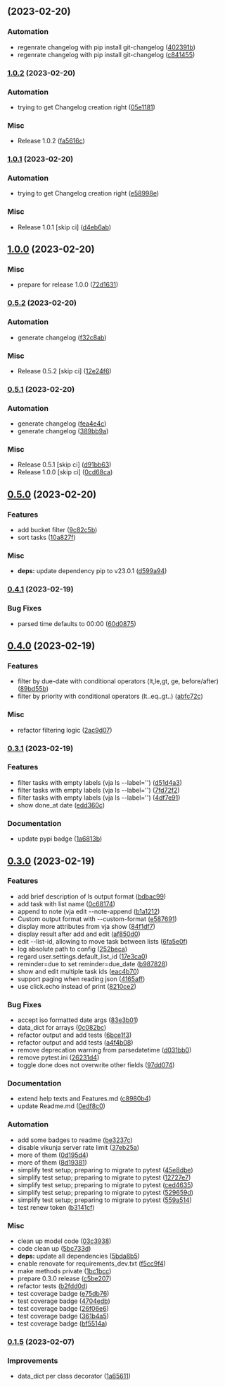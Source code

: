 ##  (2023-02-20)


### Automation

* regenrate changelog with pip install git-changelog ([402391b](https://gitlab.com/ce72/vja/commit/402391b84c9db21a6367cad1985aeb5e2cb01b99))
* regenrate changelog with pip install git-changelog ([c841455](https://gitlab.com/ce72/vja/commit/c8414559c6203f3f481986399826cd0a1d818cd7))

### [1.0.2](https://gitlab.com/ce72/vja/compare/1.0.1...1.0.2) (2023-02-20)


### Automation

* trying to get Changelog creation right ([05e1181](https://gitlab.com/ce72/vja/commit/05e1181a5cfe20d781d2f36679bf1bf6c859a96b))


### Misc

* Release 1.0.2 ([fa5616c](https://gitlab.com/ce72/vja/commit/fa5616c7a708f5d156f4014696c4a4e5402f3fef))

### [1.0.1](https://gitlab.com/ce72/vja/compare/1.0.0...1.0.1) (2023-02-20)


### Automation

* trying to get Changelog creation right ([e58998e](https://gitlab.com/ce72/vja/commit/e58998e0e70ea98f51b61766766fd20ffe8fccc2))


### Misc

* Release 1.0.1 [skip ci] ([d4eb6ab](https://gitlab.com/ce72/vja/commit/d4eb6ab3ff3a1a758edf8a5f42ec3379f34fd38f))

## [1.0.0](https://gitlab.com/ce72/vja/compare/0.5.2...1.0.0) (2023-02-20)


### Misc

* prepare for release 1.0.0 ([72d1631](https://gitlab.com/ce72/vja/commit/72d16314ab1abcbefab8784e85fc8c628558d92e))

### [0.5.2](https://gitlab.com/ce72/vja/compare/0.5.1...0.5.2) (2023-02-20)


### Automation

* generate changelog ([f32c8ab](https://gitlab.com/ce72/vja/commit/f32c8abd390ece90b7c837b6a571340544f01688))


### Misc

* Release 0.5.2 [skip ci] ([12e24f6](https://gitlab.com/ce72/vja/commit/12e24f6a11948df6bd210999d43c967d1356502b))

### [0.5.1](https://gitlab.com/ce72/vja/compare/0.5.0...0.5.1) (2023-02-20)


### Automation

* generate changelog ([fea4e4c](https://gitlab.com/ce72/vja/commit/fea4e4c5583c94fd33fdaf6d8d6c03f9536e19b8))
* generate changelog ([389bb9a](https://gitlab.com/ce72/vja/commit/389bb9a6c1a3d22a6bdfa121e13b133c50a7b119))


### Misc

* Release 0.5.1 [skip ci] ([d91bb63](https://gitlab.com/ce72/vja/commit/d91bb638570d7f8c36434eabd5d0e0159908ab9a))
* Release 1.0.0 [skip ci] ([0cd68ca](https://gitlab.com/ce72/vja/commit/0cd68ca0af9d7c243a6a944abd69c4d95facc2da))

## [0.5.0](https://gitlab.com/ce72/vja/compare/0.4.1...0.5.0) (2023-02-20)


### Features

* add bucket filter ([9c82c5b](https://gitlab.com/ce72/vja/commit/9c82c5b0b676389e5d68bc8bcfdb1627b4f539cd))
* sort tasks ([10a827f](https://gitlab.com/ce72/vja/commit/10a827f8538e0988804f6825fcb2391c1a55264f))


### Misc

* **deps:** update dependency pip to v23.0.1 ([d599a94](https://gitlab.com/ce72/vja/commit/d599a94569b4cd96f25c371744e58f7818cf13d0))

### [0.4.1](https://gitlab.com/ce72/vja/compare/0.4.0...0.4.1) (2023-02-19)


### Bug Fixes

* parsed time defaults to 00:00 ([60d0875](https://gitlab.com/ce72/vja/commit/60d087513072c5ea465d406ba15a8bd532a41e35))

## [0.4.0](https://gitlab.com/ce72/vja/compare/0.3.1...0.4.0) (2023-02-19)


### Features

* filter by due-date with conditional operators (lt,le,gt, ge, before/after) ([89bd55b](https://gitlab.com/ce72/vja/commit/89bd55ba9fe27a7606a0decb042be7f448a95743))
* filter by priority with conditional operators (lt..eq..gt..) ([abfc72c](https://gitlab.com/ce72/vja/commit/abfc72c2ac817ab3158f6a6f37403eaa3293b70f))


### Misc

* refactor filtering logic ([2ac9d07](https://gitlab.com/ce72/vja/commit/2ac9d07f69c0a84478a92dd66309c4e81099c3b6))

### [0.3.1](https://gitlab.com/ce72/vja/compare/0.3.0...0.3.1) (2023-02-19)


### Features

* filter tasks with empty labels (vja ls --label='') ([d51d4a3](https://gitlab.com/ce72/vja/commit/d51d4a36d91496833059d9ca367118dd011ee299))
* filter tasks with empty labels (vja ls --label='') ([7fd72f2](https://gitlab.com/ce72/vja/commit/7fd72f2b49047357b9abfd584050193dca6710ef))
* filter tasks with empty labels (vja ls --label='') ([4df7e91](https://gitlab.com/ce72/vja/commit/4df7e91b9f484fde0e76dcc47e4c54edf3ceb1fc))
* show done_at date ([edd360c](https://gitlab.com/ce72/vja/commit/edd360c73909d58beed2d94910a304f5c320dfa7))


### Documentation

* update pypi badge ([1a6813b](https://gitlab.com/ce72/vja/commit/1a6813b4f2305800ea6353c1661d9abb9ad2afad))

## [0.3.0](https://gitlab.com/ce72/vja/compare/0.1.6...0.3.0) (2023-02-19)


### Features

* add brief description of ls output format ([bdbac99](https://gitlab.com/ce72/vja/commit/bdbac99d89d0619267b498b234868b948d32e3e6))
* add task with list name ([0c68174](https://gitlab.com/ce72/vja/commit/0c68174479d94db3af1be381ddb3437f1b6c6bb5))
* append to note (vja edit --note-append ([b1a1212](https://gitlab.com/ce72/vja/commit/b1a1212709e9c4365bdd7b402516ea35e8942c6f))
* Custom output format with --custom-format ([e587691](https://gitlab.com/ce72/vja/commit/e5876918309c8b38e01c3339f7cabbaeac622b6e))
* display more attributes from vja show ([84f1df7](https://gitlab.com/ce72/vja/commit/84f1df7094946dabbca8c9d6f48ac42587e47053))
* display result after add and edit ([af850d0](https://gitlab.com/ce72/vja/commit/af850d0dff73b63fc1cfe234f09270507a95bff3))
* edit --list-id, allowing to move task between lists ([6fa5e0f](https://gitlab.com/ce72/vja/commit/6fa5e0f8ce8b9bff56145100eefedee2f140cb6f))
* log absolute path to config ([252beca](https://gitlab.com/ce72/vja/commit/252beca7a432ce71325a23360dfeec11ab76a1ad))
* regard user.settings.default_list_id ([17e3ca0](https://gitlab.com/ce72/vja/commit/17e3ca085f235f4c8020bd1c3cea93ad141938f2))
* reminder=due to set reminder=due_date ([b987828](https://gitlab.com/ce72/vja/commit/b9878283e8f915cf6aa519622ddc3f715f6dd074))
* show and edit multiple task ids ([eac4b70](https://gitlab.com/ce72/vja/commit/eac4b7067b10beda309fab02d44c7218df2fc030))
* support paging when reading json ([4165aff](https://gitlab.com/ce72/vja/commit/4165aff7273d42f7df23b9a3c868b11e18c20e33))
* use click.echo instead of print ([8210ce2](https://gitlab.com/ce72/vja/commit/8210ce2967203650afe08cbf9e4810d17b4219df))


### Bug Fixes

* accept iso formatted date args ([83e3b01](https://gitlab.com/ce72/vja/commit/83e3b016f717243237b3103bcae831610db56a98))
* data_dict for arrays ([0c082bc](https://gitlab.com/ce72/vja/commit/0c082bc2b6e434395daa766951b5716a869126ad))
* refactor output and add tests ([6bce1f3](https://gitlab.com/ce72/vja/commit/6bce1f337b60c8687f08901fee90288d3ac87aac))
* refactor output and add tests ([a4f4b08](https://gitlab.com/ce72/vja/commit/a4f4b08d3d0f31da931d82f9498ecfb0096b9f20))
* remove deprecation warning from parsedatetime ([d031bb0](https://gitlab.com/ce72/vja/commit/d031bb0b990f83287b9b48edbe377fb24d26756b))
* remove pytest.ini ([26231d4](https://gitlab.com/ce72/vja/commit/26231d4963dfe5c048fb8ad450a5b185992dfdbc))
* toggle done does not overwrite other fields ([97dd074](https://gitlab.com/ce72/vja/commit/97dd07471c3d90050c7ada395124a25e814ba800))


### Documentation

* extend help texts and Features.md ([c8980b4](https://gitlab.com/ce72/vja/commit/c8980b47146310646a70d4ae4c39cb4447d315ff))
* update Readme.md ([0edf8c0](https://gitlab.com/ce72/vja/commit/0edf8c0108ea0b5f73de40408a03d5554dcbe3f2))


### Automation

* add some badges to readme ([be3237c](https://gitlab.com/ce72/vja/commit/be3237cd5cea96744e516b8d8f233838af6d22b9))
* disable vikunja server rate limit ([37eb25a](https://gitlab.com/ce72/vja/commit/37eb25acd96e6ba5a9aaa987386ff6dcc80f59e3))
* more of them ([0d195d4](https://gitlab.com/ce72/vja/commit/0d195d4bc7634b4b90f3ec3fd61c3eb545271c13))
* more of them ([8d19381](https://gitlab.com/ce72/vja/commit/8d193810357a2f1f42510f38776c7c2efc7f2ebb))
* simplify test setup; preparing to migrate to pytest ([45e8dbe](https://gitlab.com/ce72/vja/commit/45e8dbeb4b3f254e046522a88ae6cbe5a357b722))
* simplify test setup; preparing to migrate to pytest ([12727e7](https://gitlab.com/ce72/vja/commit/12727e7c42163e107573bb4582934b046eb806ed))
* simplify test setup; preparing to migrate to pytest ([ced4635](https://gitlab.com/ce72/vja/commit/ced463510c12316ff1b281fdb712ce4bed87229a))
* simplify test setup; preparing to migrate to pytest ([529659d](https://gitlab.com/ce72/vja/commit/529659daae69019a5d82681caa591aca1a639084))
* simplify test setup; preparing to migrate to pytest ([559a514](https://gitlab.com/ce72/vja/commit/559a514acea40203309e1430e8314145394dc0fa))
* test renew token ([b3141cf](https://gitlab.com/ce72/vja/commit/b3141cfee58e1e4d66b7d91321331ad4f54818d1))


### Misc

* clean up model code ([03c3938](https://gitlab.com/ce72/vja/commit/03c39388c6a77b31e3614c5ab4b365a73744dcff))
* code clean up ([5bc733d](https://gitlab.com/ce72/vja/commit/5bc733d127aa14a22f9de0c2070bb58690af1bd0))
* **deps:** update all dependencies ([5bda8b5](https://gitlab.com/ce72/vja/commit/5bda8b5e2468eee2d623981f4e807cf6e5f861a2))
* enable renovate for requirements_dev.txt ([f5cc9f4](https://gitlab.com/ce72/vja/commit/f5cc9f434f201958f08c7f633947a5af2802c0bc))
* make methods private ([1bc1bcc](https://gitlab.com/ce72/vja/commit/1bc1bccfaf3ceca3ef890d50351a607b3b9c0144))
* prepare 0.3.0 release ([c5be207](https://gitlab.com/ce72/vja/commit/c5be207fa43f50768fe33407c33aaa3a5b83cb3b))
* refactor tests ([b2fdd0d](https://gitlab.com/ce72/vja/commit/b2fdd0db1a64e98b8acfb9e3d0fb64fe2aff94af))
* test coverage badge ([e75db76](https://gitlab.com/ce72/vja/commit/e75db767a5221c658b4cc01d6af2f22b49964be4))
* test coverage badge ([4704edb](https://gitlab.com/ce72/vja/commit/4704edbf9711c1df9479e24f6d168d5a2f0c1a31))
* test coverage badge ([26f06e6](https://gitlab.com/ce72/vja/commit/26f06e6d593d2cc5022e30788207ebff0571db08))
* test coverage badge ([361b4a5](https://gitlab.com/ce72/vja/commit/361b4a51f7b3e813189153633b95b31b9e4032ee))
* test coverage badge ([bf5514a](https://gitlab.com/ce72/vja/commit/bf5514ae95232ef4fcfc2818b36a2133f031dd69))

### [0.1.5](https://gitlab.com/ce72/vja/compare/1a6561161ba3434df3542807f51e4d620678c648...0.1.5) (2023-02-07)


### Improvements

* data_dict per class decorator ([1a65611](https://gitlab.com/ce72/vja/commit/1a6561161ba3434df3542807f51e4d620678c648))

